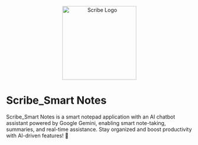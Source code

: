 <div align="center">
  <img src="https://github.com/user-attachments/assets/2cd6d398-5c49-4443-9b2d-6e5ed95d9ac7" alt="Scribe Logo" height="200">
</div>

# Scribe_Smart Notes
Scribe_Smart Notes is a smart notepad application with an AI chatbot assistant powered by Google Gemini, enabling smart note-taking, summaries, and real-time assistance. Stay organized and boost productivity with AI-driven features! 🚀
